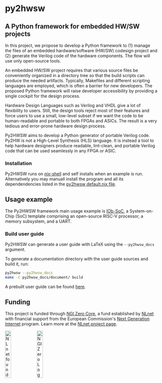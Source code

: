 <!--
SPDX-FileCopyrightText: 2024 IObundle

SPDX-License-Identifier: MIT
-->

# py2hwsw

## A Python framework for embedded HW/SW projects

In this project, we propose to develop a Python framework to (1) manage the
files of an embedded hardware/software (HW/SW) codesign project and (2) generate
the Verilog code of the hardware components. The flow will
use only open-source tools.

An embedded HW/SW project requires that various source files be conveniently
organized in a directory tree so that the build scripts can produce the needed
artifacts. Typically, Makefiles and different scripting languages are employed,
which is often a barrier for new developers. The proposed Python framework will
raise developer accessibility by providing a single cockpit for the design
process.

Hardware Design Languages such as Verilog and VHDL give a lot of flexibility to
users. Still, the design tools reject most of their features and force users to
use a small, low-level subset if we want the code to be human-readable and
portable to both FPGAs and ASICs. The result is a very tedious and error-prone
hardware design process.

Py2HWSW aims to develop a Python generator of portable Verilog code. Py2HW is
not a High-Level Synthesis (HLS) language. It is instead a tool to help hardware
designers produce readable, lint-clean, and portable Verilog code that can be
used seamlessly in any FPGA or ASIC.

### Installation

Py2HWSW runs on [nix-shell](https://nixos.org/download.html#nix-install-linux)
and self installs when an example is run. Alternatively you may manuall install
the program and all its dependendencies listed in the [py2hwsw default.nix
file](https://github.com/IObundle/py2hwsw/blob/main/py2hwsw/lib/default.nix).


## Usage example

The Py2HWSW framework main usage example is
[IOb-SoC](https://github.com/IObundle/iob-soc), a System-on-Chip (SoC) template
comprising an open-source RISC-V processor, a memory subsystem, and a UART.

### Build user guide

Py2HWSW can generate a user guide with LaTeX using the `--py2hwsw_docs` argument.

To generate a documentation directory with the user guide sources and build it, run:
```bash
py2hwsw --py2hwsw_docs
make -C py2hwsw_docs/document/ build
```

A prebuilt user guide can be found [here](py2hwsw/py2hwsw_document/document/ug.pdf).

## Funding

This project is funded through [NGI Zero Core](https://nlnet.nl/core), a fund established by [NLnet](https://nlnet.nl) with financial support from the European Commission's [Next Generation Internet](https://ngi.eu) program. Learn more at the [NLnet project page](https://nlnet.nl/project/Py2HWSW).

[<img src="https://nlnet.nl/logo/banner.png" alt="NLnet foundation logo" width="20%" />](https://nlnet.nl)
[<img src="https://nlnet.nl/image/logos/NGI0_tag.svg" alt="NGI Zero Logo" width="20%" />](https://nlnet.nl/core)

